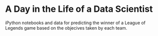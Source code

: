 # A Day in the Life of a Data Scientist
iPython notebooks and data for predicting the winner of a League of Legends game based on the objecives taken by each team.
